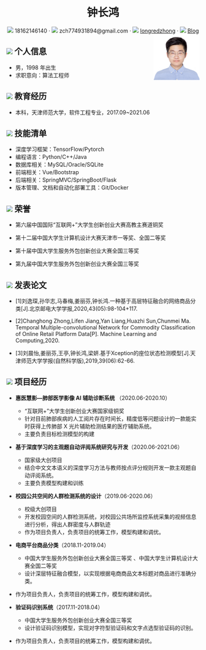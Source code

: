 <center>
 <h1> 钟长鸿 </h1>
     <div>
         <span>
             <img src="assets/phone-solid.svg" width="18px">
             18162146140
         </span>
         ·
         <span>
             <img src="assets/envelope-solid.svg" width="18px">
             zch774931894@gmail.com
         </span>
         ·
         <span>
             <img src="assets/Github-brands.svg" width="18px">
             <a href="https://github.com/longredzhong">longredzhong</a>
         </span>
         ·
         <span>
             <img src="assets/rss-solid.svg" width="18px">
             <a href="https://blog.longred.xyz">Blog</a>
         </span>
     </div>
        <div style="float:right;"> <img src="assets/avatar.jpg" width="120" high="100"> </div>
 </center>




## <img src="assets/info-circle-solid.svg" width="30px"> 个人信息

- 男，1998 年出生
- 求职意向：算法工程师

## <img src="assets/graduation-cap-solid.svg" width="30px"> 教育经历

- 本科，天津师范大学，软件工程专业，2017.09~2021.06

## <img src="assets/tools-solid.svg" width="30px"> 技能清单

- 深度学习框架：TensorFlow/Pytorch
- 编程语言：Python/C++/Java
- 数据库相关：MySQL/Oracle/SQLite
- 前端相关：Vue/Bootstrap
- 后端相关：SpringMVC/SpringBoot/Flask
- 版本管理、文档和自动化部署工具：Git/Docker

## <img src="assets/honor-solid.svg" width="30px"> 荣誉

- 第六届中国国际“互联网+”大学生创新创业大赛高教主赛道铜奖

- 第十二届中国大学生计算机设计大赛天津市一等奖、全国二等奖

- 第十届中国大学生服务外包创新创业大赛全国三等奖 

-  第九届中国大学生服务外包创新创业大赛全国三等奖 

## <img src="assets/honor-solid.svg" width="30px"> 发表论文

- [1]刘逸琛,孙华志,马春梅,姜丽芬,钟长鸿.一种基于高层特征融合的网络商品分类[J].北京邮电大学学报,2020,43(05):98-104+117.
- [2]Changhong Zhong,Lifen Jiang,Yan Liang,Huazhi Sun,Chunmei Ma. Temporal Multiple-convolutional Network for Commodity Classification of Online Retail Platform Data[P]. Machine Learning and Computing,2020.

- [3]刘晨怡,姜丽芬,王亭,钟长鸿,梁妍.基于Xception的座位状态检测模型[J].天津师范大学学报(自然科学版),2019,39(06):62-66.

## <img src="assets/project-diagram-solid.svg" width="30px"> 项目经历

- **惠医慧影—肺部医学影像 AI 辅助诊断系统** （2020.06-2020.10）
  - “互联⽹+”⼤学⽣创新创业⼤赛国家级铜奖 
  - 针对⽬前肺部疾病的⼈⼯阅⽚存在时间⻓，精度低等问题设计的⼀款能实时获得上传肺部 X 光⽚辅助检测结果的医疗辅助系统。
  - 主要负责目标检测模型的构建

- **基于深度学习的主观题⾃动评阅系统研究与开发**（2020.06-2021.06）
  - 国家级大创项目
  - 结合中⽂⽂本语义的深度学习⽅法与教师按点评分规则开发⼀款主观题⾃动评阅系统。
  - 主要负责模型构建和训练
- **校园公共空间的⼈群检测系统的设计**（2019.06-2020.06）
  - 校级大创项目
  - 开发校园空间的⼈群检测系统，对校园公共场所监控系统采集的视频信息进⾏分析，得出⼈群密度与⼈群轨迹
  - 作为项目负责人，负责项⽬的统筹⼯作，模型构建和调优。

- **电商平台商品分类**（2018.11-2019.04）
  
  - 中国大学生服务外包创新创业大赛全国三等奖 、中国大学生计算机设计大赛全国二等奖
  - 设计深层特征融合模型，以实现根据电商商品⽂本标题对商品进⾏准确分类。
- 作为项目负责人，负责项⽬的统筹⼯作，模型构建和调优。
  
- **验证码识别系统**（2017.11-2018.04）
  
  - 中国大学生服务外包创新创业大赛全国三等奖
  - 设计验证码识别模型，实现对字符型验证码和文字点选型验证码的识别。
- 作为项目负责人，负责项⽬的统筹⼯作，模型构建和调优。
  
  


